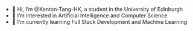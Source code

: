 - 👋 Hi, I’m @Kenton-Tang-HK, a student in the University of Edinburgh
- 👀 I’m interested in Artificial Intelligence and Computer Science
- 🌱 I’m currently learning Full Stack Development and Machine Learning

<!---
Kenton-Tang-HK/Kenton-Tang-HK is a ✨ special ✨ repository because its `README.md` (this file) appears on your GitHub profile.
You can click the Preview link to take a look at your changes.
--->
